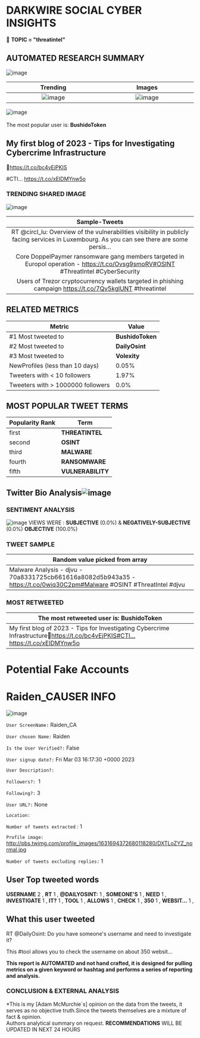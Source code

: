 # DARKWIRE SOCIAL CYBER INSIGHTS 
&#x1F34E; **TOPIC = "threatintel"**

## AUTOMATED RESEARCH SUMMARY
  ![image](darkLogo.png)   

|  Trending  |   Images | 
:-------------------------:|:-------------------------:
|  ![image](assets/threatintel/imageFile1.jpg)     <img width=200/> | ![image](assets/threatintel/imageFile2.jpg) <img width=200/> |   
 
 
![image](assets/threatintel/TWEETS.png)
<br></br>
The most popular user is: **BushidoToken**  
 

## My first blog of 2023 - Tips for Investigating Cybercrime Infrastructure

🔗https://t.co/bc4vEjPKIS

#CTI… https://t.co/xEIDMYnw5o 

  




### TRENDING SHARED IMAGE

![image](assets/threatintel/twitterPostedImage.png)



|                **Sample-Tweets**        |
| :-------------: |
| RT @circl_lu: Overview of the vulnerabilities visibility in publicly facing services in Luxembourg.  As you can see there are some persis… |
| Core DoppelPaymer ransomware gang members targeted in Europol operation - https://t.co/Ovsg9smoRV#OSINT #ThreatIntel #CyberSecurity |
| Users of Trezor cryptocurrency wallets targeted in phishing campaign https://t.co/7Qv5kglUNT #threatintel |

## RELATED METRICS<br>
| Metric | Value |
| ------------- | ------------- |
| #1 Most tweeted to  | **BushidoToken** |
| #2 Most tweeted to  | **DailyOsint** |
| #3 Most tweeted to  | **Volexity** |
| NewProfiles (less than 10 days) | 0.05%  |
| Tweeters with < 10 followers  | 1.97%|
| Tweeters with > 1000000 followers  | 0.0%  |



## MOST POPULAR TWEET TERMS 


| Popularity Rank  | Term |
| ------------- | ------------- |
| first  | **THREATINTEL**  |
| second  | **OSINT**  |
| third  | **MALWARE** |
| fourth  | **RANSOMWARE**  |
| fifth  | **VULNERABILITY**  |


## Twitter Bio Analysis![image](assets/threatintel/BIO.png)
### SENTIMENT ANALYSIS
![image](assets/threatintel/sentiment.png)
VIEWS WERE : **SUBJECTIVE**  (0.0%) & **NEGATIVELY-SUBJECTIVE** (0.0%) **OBJECTIVE** (100.0%)

### TWEET SAMPLE 
| Random value picked from array |
| ------------- |
|Malware Analysis - djvu - 70a8331725cb661616a8082d5b943a35 - https://t.co/0wiq30C2pm#Malware #OSINT #ThreatIntel  #djvu |

### MOST RETWEETED 

| The most retweeted user is: **BushidoToken**  |
| ------------- |
| My first blog of 2023 - Tips for Investigating Cybercrime Infrastructure🔗https://t.co/bc4vEjPKIS#CTI… https://t.co/xEIDMYnw5o |

# Potential Fake Accounts
 
# Raiden_CAUSER INFO
![image](http://pbs.twimg.com/profile_images/1631694372680118280/DXTLoZYZ_normal.jpg)
 
`User ScreenName:` Raiden_CA 
 
`User chosen Name:` Raiden 
 
`Is the User Verified?:` False 
 
`User signup date?:` Fri Mar 03 16:17:30 +0000 2023 
 
`User Description?:`  
 
`Followers?: `1 
 
`Following?:` 3 
 
`User URL?:` None 
 
`Location:`  
 
`Number of tweets extracted`  : 1 
 
`Profile image:` http://pbs.twimg.com/profile_images/1631694372680118280/DXTLoZYZ_normal.jpg 
 
`Number of tweets excluding replies:` 1 
 

 

 
## User Top tweeted words 
 
**USERNAME** 2 , **RT** 1 , **@DAILYOSINT:** 1 , **SOMEONE'S** 1 , **NEED** 1 , **INVESTIGATE** 1 , **IT?** 1 , **TOOL** 1 , **ALLOWS** 1 , **CHECK** 1 , **350** 1 , **WEBSIT…** 1 , 
 
## What this user tweeted
 
RT @DailyOsint: Do you have someone's username and need to investigate it?

This #tool allows you to check the username on about 350 websit…
 

<b> This report is AUTOMATED and not hand crafted, it is designed for pulling metrics on a given keyword or hashtag and performs a series of reporting and analysis.</b>  
### CONCLUSION & EXTERNAL ANALYSIS

*This is my [Adam McMurchie`s] opinion on the data from the tweets, it serves as no objective truth.Since the tweets themselves are a mixture of fact & opinion.<br>
Authors analytical summary on request.
**RECOMMENDATIONS** WILL BE UPDATED IN NEXT  24 HOURS <br>